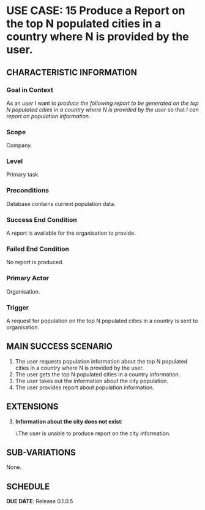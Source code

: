 # USE CASE: 15 Produce a Report on the top N populated cities in a country where N is provided by the user.


## CHARACTERISTIC INFORMATION

### Goal in Context

As an *user* I want *to produce the following report to be generated
on the top N populated cities in a country where N is provided by the user* so that *I can report on population information*.

### Scope

Company.

### Level

Primary task.

### Preconditions

Database contains current population data.

### Success End Condition

A report is available for the organisation to provide.

### Failed End Condition

No report is produced.

### Primary Actor

Organisation.

### Trigger

A request for population on the top N populated cities in a country is sent to organisation.

## MAIN SUCCESS SCENARIO

1. The user requests population information about the top N populated cities in a country where N is provided by the user.
2. The user gets the top N populated cities in a country information.
3. The user takes out the information about the city population.
4. The user provides report about population information.

## EXTENSIONS

3. **Information about the city does not exist**:

   i.The user is unable to produce report on the city information.

## SUB-VARIATIONS

None.

## SCHEDULE

**DUE DATE**: Release 0.1.0.5
